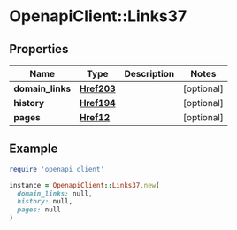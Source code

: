 # OpenapiClient::Links37

## Properties

| Name | Type | Description | Notes |
| ---- | ---- | ----------- | ----- |
| **domain_links** | [**Href203**](Href203.md) |  | [optional] |
| **history** | [**Href194**](Href194.md) |  | [optional] |
| **pages** | [**Href12**](Href12.md) |  | [optional] |

## Example

```ruby
require 'openapi_client'

instance = OpenapiClient::Links37.new(
  domain_links: null,
  history: null,
  pages: null
)
```

